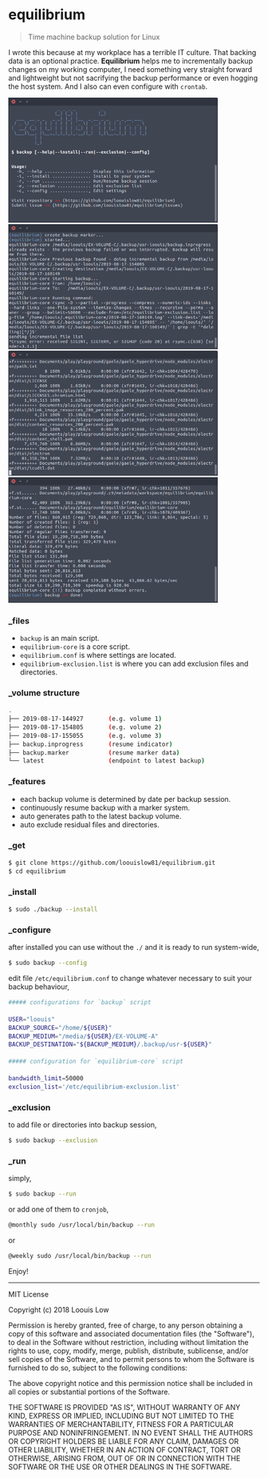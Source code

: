 # equilibrium

> Time machine backup solution for Linux

I wrote this because at my workplace has a terrible IT culture. That backing data is an optional practice. **Equilibrium** helps me to  incrementally backup changes on my working computer, I need something very straight forward and lightweight but not sacrifying the backup performance or even hogging the host system. And I also can even configure with `crontab`.

<p align="left">
  <img src="Screenshot_1.png" width="420">
  <img src="Screenshot_2.png" width="420">
  <img src="Screenshot_3.png" width="420">
  <img src="Screenshot_4.png" width="420">
</p>

### _files

- `backup` is an main script.
- `equilibrium-core` is a core script.
- `equilibrium.conf` is where settings are located.
- `equilibrium-exclusion.list` is where you can add exclusion files and directories.

### _volume structure

```bash
.
├── 2019-08-17-144927       (e.g. volume 1)
├── 2019-08-17-154805       (e.g. volume 2)
├── 2019-08-17-155055       (e.g. volume 3)
├── backup.inprogress       (resume indicator)
├── backup.marker           (resume marker data)
└── latest                  (endpoint to latest backup)
```

### _features

- each backup volume is determined by date per backup session.
- continuously resume backup with a marker system.
- auto generates path to the latest backup volume.
- auto exclude residual files and directories.


### _get

```bash
$ git clone https://github.com/loouislow81/equilibrium.git
$ cd equilibrium
```

### _install

```bash
$ sudo ./backup --install
```

### _configure

after installed you can use without the `./` and it is ready to run system-wide,

```bash
$ sudo backup --config
```

edit file `/etc/equilibrium.conf` to change whatever necessary to suit your backup behaviour,

```bash
##### configurations for `backup` script

USER="loouis"
BACKUP_SOURCE="/home/${USER}"
BACKUP_MEDIUM="/media/${USER}/EX-VOLUME-A"
BACKUP_DESTINATION="${BACKUP_MEDIUM}/.backup/usr-${USER}"

##### configuration for `equilibrium-core` script

bandwidth_limit=50000
exclusion_list='/etc/equilibrium-exclusion.list'
```

### _exclusion

to add file or directories into backup session,

```bash
$ sudo backup --exclusion
```

### _run

simply,

```bash
$ sudo backup --run
```

or add one of them to `cronjob`,

```bash
@monthly sudo /usr/local/bin/backup --run
```

or

```bash
@weekly sudo /usr/local/bin/backup --run
```

Enjoy!

---

MIT License

Copyright (c) 2018 Loouis Low

Permission is hereby granted, free of charge, to any person obtaining a copy
of this software and associated documentation files (the "Software"), to deal
in the Software without restriction, including without limitation the rights
to use, copy, modify, merge, publish, distribute, sublicense, and/or sell
copies of the Software, and to permit persons to whom the Software is
furnished to do so, subject to the following conditions:

The above copyright notice and this permission notice shall be included in all
copies or substantial portions of the Software.

THE SOFTWARE IS PROVIDED "AS IS", WITHOUT WARRANTY OF ANY KIND, EXPRESS OR
IMPLIED, INCLUDING BUT NOT LIMITED TO THE WARRANTIES OF MERCHANTABILITY,
FITNESS FOR A PARTICULAR PURPOSE AND NONINFRINGEMENT. IN NO EVENT SHALL THE
AUTHORS OR COPYRIGHT HOLDERS BE LIABLE FOR ANY CLAIM, DAMAGES OR OTHER
LIABILITY, WHETHER IN AN ACTION OF CONTRACT, TORT OR OTHERWISE, ARISING FROM,
OUT OF OR IN CONNECTION WITH THE SOFTWARE OR THE USE OR OTHER DEALINGS IN THE
SOFTWARE.
